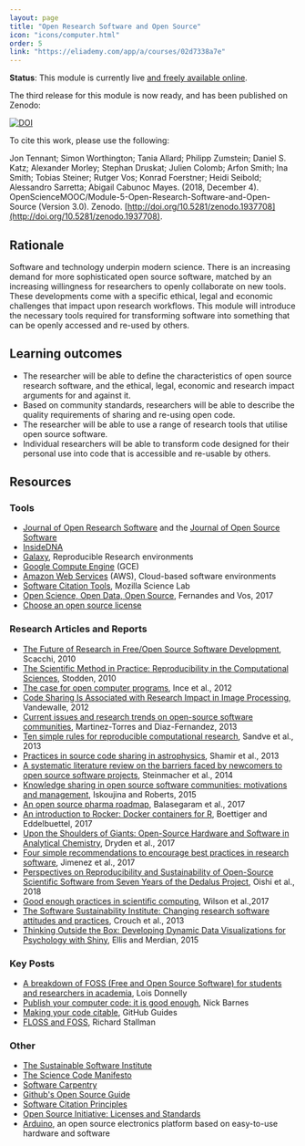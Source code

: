 ```yaml
---
layout: page
title: "Open Research Software and Open Source"
icon: "icons/computer.html"
order: 5
link: "https://eliademy.com/app/a/courses/02d7338a7e"
---
```


**Status**: This module is currently live [and freely available online](https://eliademy.com/catalog/oer/module-5-open-research-software-and-open-source.html).

The third release for this module is now ready, and has been published on Zenodo:

[![DOI](https://zenodo.org/badge/DOI/10.5281/zenodo.1937708.svg)](https://doi.org/10.5281/zenodo.1937708)

To cite this work, please use the following:

Jon Tennant; Simon Worthington; Tania Allard; Philipp Zumstein; Daniel S. Katz; Alexander Morley; Stephan Druskat; Julien Colomb; Arfon Smith; Ina Smith; Tobias Steiner; Rutger Vos; Konrad Foerstner; Heidi Seibold; Alessandro Sarretta; Abigail Cabunoc Mayes. (2018, December 4). 
OpenScienceMOOC/Module-5-Open-Research-Software-and-Open-Source (Version 3.0). 
Zenodo. [http://doi.org/10.5281/zenodo.1937708](http://doi.org/10.5281/zenodo.1937708).

## Rationale

Software and technology underpin modern science. There is an increasing demand 
for more sophisticated open source software, matched by an increasing 
willingness for researchers to openly collaborate on new tools. These 
developments come with a specific ethical, legal and economic challenges that 
impact upon research workflows. This module will introduce the necessary tools 
required for transforming software into something that can be openly accessed 
and re-used by others.

## Learning outcomes

* The researcher will be able to define the characteristics of open source 
  research software, and the ethical, legal, economic and research impact 
  arguments for and against it.
* Based on community standards, researchers will be able to describe the quality 
  requirements of sharing and re-using open code.
* The researcher will be able to use a range of research tools that utilise open 
  source software.
* Individual researchers will be able to transform code designed for their 
  personal use into code that is accessible and re-usable by others.

## Resources

### Tools

- [Journal of Open Research Software](https://openresearchsoftware.metajnl.com/) and the [Journal of Open Source Software](https://joss.theoj.org/)
- [InsideDNA](https://insidedna.me/)
- [Galaxy](https://galaxyproject.org/), Reproducible Research environments
- [Google Compute Engine](https://cloud.google.com/compute/) (GCE)
- [Amazon Web Services](https://aws.amazon.com/) (AWS), Cloud-based software environments
- [Software Citation Tools](https://github.com/mozillascience/software-citation-tools), Mozilla Science Lab
- [Open Science, Open Data, Open Source](https://pfern.github.io/OSODOS/gitbook/), Fernandes and Vos, 2017
- [Choose an open source license](https://choosealicense.com/)

### Research Articles and Reports

- [The Future of Research in Free/Open Source Software Development](http://www.ics.uci.edu/~wscacchi/Papers/New/FoSER-Scacchi-2010.pdf), Scacchi, 2010
- [The Scientific Method in Practice: Reproducibility in the Computational Sciences](http://datascienceassn.org/sites/default/files/The%20Scientific%20Method%20in%20Practice%20-%20Reproducibility%20in%20the%20Computational%20Sciences.pdf), Stodden, 2010
- [The case for open computer programs](https://www.nature.com/articles/nature10836), Ince et al., 2012
- [Code Sharing Is Associated with Research Impact in Image Processing](https://infoscience.epfl.ch/record/206184/files/Vandewalle12.pdf), Vandewalle, 2012
- [Current issues and research trends on open-source software communities](https://idus.us.es/xmlui/bitstream/handle/11441/32245/Current%20issues%20and%20research%20trends.pdf?sequence=1), Martinez-Torres and Diaz-Fernandez, 2013
- [Ten simple rules for reproducible computational research](http://journals.plos.org/ploscompbiol/article?id=10.1371/journal.pcbi.1003285), Sandve et al., 2013
- [Practices in source code sharing in astrophysics](https://arxiv.org/abs/1304.6780), Shamir et al., 2013
- [A systematic literature review on the barriers faced by newcomers to open source software projects](http://igor.pro.br/publica/papers/IST_SysReview_PrePrint.pdf), Steinmacher et al., 2014
- [Knowledge sharing in open source software communities: motivations and management](https://pdfs.semanticscholar.org/f2a2/c5129cf5656af7acc7ffaf84c9c9bafe72c5.pdf), Iskoujina and Roberts, 2015
- [An open source pharma roadmap](http://journals.plos.org/plosmedicine/article?id=10.1371/journal.pmed.1002276), Balasegaram et al., 2017
- [An introduction to Rocker: Docker containers for R](https://arxiv.org/abs/1710.03675), Boettiger and Eddelbuettel, 2017
- [Upon the Shoulders of Giants: Open-Source Hardware and Software in Analytical Chemistry](https://pubs.acs.org/doi/abs/10.1021/acs.analchem.7b00485), Dryden et al., 2017
- [Four simple recommendations to encourage best practices in research software](https://f1000research.com/articles/6-876/v1), Jimenez et al., 2017
- [Perspectives on Reproducibility and Sustainability of Open-Source Scientific Software from Seven Years of the Dedalus Project](https://arxiv.org/abs/1801.08200), Oishi et al., 2018
- [Good enough practices in scientific computing](https://doi.org/10.1371/journal.pcbi.1005510), Wilson et al.,2017
- [The Software Sustainability Institute: Changing research software attitudes and practices](https://www.software.ac.uk/software-sustainability-institute-changing-research-software-attitudes-and-practices), Crouch et al., 2013
- [Thinking Outside the Box: Developing Dynamic Data Visualizations for Psychology with Shiny](https://www.frontiersin.org/articles/10.3389/fpsyg.2015.01782/full), Ellis and Merdian, 2015

### Key Posts

- [A breakdown of FOSS (Free and Open Source Software) for students and researchers in academia](https://opensource.com/education/15/11/foss-academic-research), Lois Donnelly
- [Publish your computer code: it is good enough](http://www.nature.com/news/2010/101013/full/467753a.html), Nick Barnes
- [Making your code citable](https://guides.github.com/activities/citable-code/), GitHub Guides
- [FLOSS and FOSS](https://www.gnu.org/philosophy/floss-and-foss.en.html), Richard Stallman

### Other

- [The Sustainable Software Institute](https://www.software.ac.uk/)
- [The Science Code Manifesto](http://sciencecodemanifesto.org/)
- [Software Carpentry](https://software-carpentry.org/)
- [Github's Open Source Guide](https://opensource.guide/)
- [Software Citation Principles](https://doi.org/10.7717/peerj-cs.86)
- [Open Source Initiative: Licenses and Standards](https://opensource.org/licenses)
- [Arduino](https://www.arduino.cc/), an open source electronics platform based on easy-to-use hardware and software
